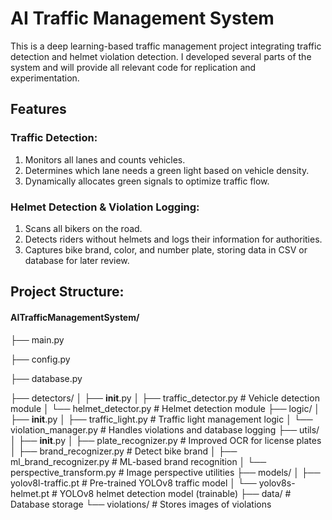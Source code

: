 # AI Traffic Management System

This is a deep learning-based traffic management project integrating traffic detection and helmet violation detection. I developed several parts of the system and will provide all relevant code for replication and experimentation.

## Features

### Traffic Detection:

1) Monitors all lanes and counts vehicles.
2) Determines which lane needs a green light based on vehicle density.
3) Dynamically allocates green signals to optimize traffic flow.

### Helmet Detection & Violation Logging:

1) Scans all bikers on the road.
2) Detects riders without helmets and logs their information for authorities.
3) Captures bike brand, color, and number plate, storing data in CSV or database for later review.



## Project Structure:

#### AITrafficManagementSystem/
├── main.py           

├── config.py     

├── database.py            

├── detectors/
│   ├── __init__.py
│   ├── traffic_detector.py # Vehicle detection module
│   └── helmet_detector.py  # Helmet detection module
├── logic/
│   ├── __init__.py
│   ├── traffic_light.py    # Traffic light management logic
│   └── violation_manager.py # Handles violations and database logging
├── utils/
│   ├── __init__.py
│   ├── plate_recognizer.py     # Improved OCR for license plates
│   ├── brand_recognizer.py     # Detect bike brand
│   ├── ml_brand_recognizer.py  # ML-based brand recognition
│   └── perspective_transform.py # Image perspective utilities
├── models/
│   ├── yolov8l-traffic.pt  # Pre-trained YOLOv8 traffic model
│   └── yolov8s-helmet.pt   # YOLOv8 helmet detection model (trainable)
├── data/                    # Database storage
└── violations/              # Stores images of violations

